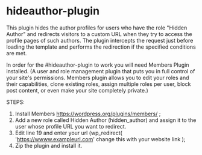 # hideauthor-plugin
This plugin hides the author profiles for users who have the role "Hidden Author" and redirects visitors to a custom URL when they try to access the profile pages of such authors. The plugin intercepts the request just before loading the template and performs the redirection if the specified conditions are met.

In order for the #hideauthor-plugin to work you will need Members Plugin installed. (A user and role management plugin that puts you in full control of your site's permissions. Members plugin allows you to edit your roles and their capabilities, clone existing roles, assign multiple roles per user, block post content, or even make your site completely private.)

STEPS:
1. Install Members https://wordpress.org/plugins/members/ ;
2. Add a new role called Hidden Author (hidden_author) and assign it to the user whose profile URL you want to redirect.
3. Edit line 19 and enter your url (wp_redirect( 'https://wwww.exampleurl.com' change this with your website link );
4. Zip the plugin and install it.

   
